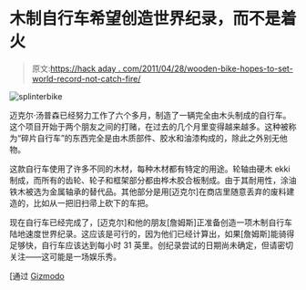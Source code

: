 # 木制自行车希望创造世界纪录，而不是着火

> 原文:[https://hack aday . com/2011/04/28/wooden-bike-hopes-to-set-world-record-not-catch-fire/](https://hackaday.com/2011/04/28/wooden-bike-hopes-to-set-world-record-not-catch-fire/)

![splinterbike](../Images/7e15ba48c46c18a32a3000f405df5737.png "splinterbike")

迈克尔·汤普森已经努力工作了六个多月，制造了一辆完全由木头制成的自行车。这个项目开始于两个朋友之间的打赌，在过去的几个月里变得越来越多。这种被称为“碎片自行车”的东西完全是由木质部件、胶水和油漆构成的，除此之外别无他物。

这款自行车使用了许多不同的木材，每种木材都有特定的用途。轮轴由硬木 ekki 制成，而所有的齿轮、轮子和框架部分都由桦木胶合板制成。由于其耐用性，涂油铁木被选为金属轴承的替代品。其他部分是用[迈克尔]在商店里随意丢弃的废料建造的，比如从一把旧扫帚上砍下的车把。

现在自行车已经完成了，[迈克尔]和他的朋友[詹姆斯]正准备创造一项木制自行车陆地速度世界纪录。这应该是可行的，因为他们已经计算出，如果[詹姆斯]能骑得足够快，自行车应该达到每小时 31 英里。创纪录尝试的日期尚未确定，但请密切关注——这可能是一场娱乐秀。

[通过 [Gizmodo](http://gizmodo.com/#!5796291/this-all-wood-bicycle-can-go-pretty-fast)